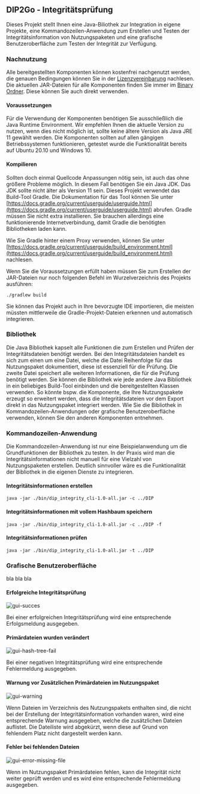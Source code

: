 ## DIP2Go - Integritätsprüfung

Dieses Projekt stellt Ihnen eine Java-Biliothek zur Integration in eigene Projekte, eine Kommandozeilen-Anwendung zum Erstellen und Testen der Integritätsinformation von Nutzungspaketen und eine grafische Benutzeroberfläche zum Testen der Integrität zur Verfügung.

### Nachnutzung

Alle bereitgestellten Komponenten können kostenfrei nachgenutzt werden, die genauen Bedingungen können Sie in der [Lizenzvereinbarung](./LICENSE) nachlesen. Die aktuellen JAR-Dateien für alle Komponenten finden Sie immer im [Binary Ordner](./bin). Diese können Sie auch direkt verwenden.

#### Voraussetzungen

Für die Verwendung der Komponenten benötigen Sie ausschließlich die Java Runtime Environment. Wir empfehlen Ihnen die aktuelle Version zu nutzen, wenn dies nicht möglich ist, sollte keine ältere Version als Java JRE 11 gewählt werden. Die Komponenten sollten auf allen gängigen Betriebssystemen funktionieren, getestet wurde die Funktionalität bereits auf Ubuntu 20.10 und Windows 10.

#### Kompilieren

Sollten doch einmal Quellcode Anpassungen nötig sein, ist auch das ohne größere Probleme möglich. In diesem Fall benötigen Sie ein Java JDK. Das JDK sollte nicht älter als Version 11 sein. Dieses Projekt verwendet das Build-Tool Gradle. Die Dokumentation für das Tool können Sie unter [https://docs.gradle.org/current/userguide/userguide.html](https://docs.gradle.org/current/userguide/userguide.html) abrufen. Gradle müssen Sie nicht extra installieren. Sie brauchen allerdings eine funktionierende Internetverbindung, damit Gradle die benötigten Bibliotheken laden kann.

 Wie Sie Gradle hinter einem Proxy verwenden, können Sie unter [https://docs.gradle.org/current/userguide/build_environment.html](https://docs.gradle.org/current/userguide/build_environment.html) nachlesen.

 Wenn Sie die Voraussetzungen erfüllt haben müssen Sie zum Erstellen der JAR-Dateien nur noch folgenden Befehl im Wurzelverzeichnis des Projekts ausführen:

 ```
./gradlew build
 ```

Sie können das Projekt auch in Ihre bevorzugte IDE importieren, die meisten müssten mittlerweile die Gradle-Projekt-Dateien erkennen und automatisch integrieren.

### Bibliothek

Die Java Bibliothek kapselt alle Funktionen die zum Erstellen und Prüfen der Integritätsdateien benötigt werden. Bei den Integritätsdateien handelt es sich zum einen um eine Datei, welche die Datei Reihenfolge für das Nutzungspaket dokumentiert, diese ist essenziell für die Prüfung. Die zweite Datei speichert alle weiteren Informationen, die für die Prüfung benötigt werden. Sie können die Bibliothek wie jede andere Java Bibliothek in ein beliebiges Build-Tool einbinden und die bereitgestellten Klassen verwenden. So könnte bspw. die Komponente, die Ihre Nutzungspakete erzeugt so erweitert werden, dass die Integritätsdateien vor dem Export direkt in das Nutzungspaket integriert werden. Wie Sie die Bibliothek in Kommandozeilen-Anwendungen oder grafische Benutzeroberfläche verwenden, können Sie den anderen Komponenten entnehmen.

### Kommandozeilen-Anwendung

Die Kommandozeilen-Anwendung ist nur eine Beispielanwendung um die Grundfunktionen der Bibliothek zu testen. In der Praxis wird man die Integritätsinformationen nicht manuell für eine Vielzahl von Nutzungspaketen erstellen. Deutlich sinnvoller wäre es die Funktionalität der Bibliothek in die eigenen Dienste zu integrieren.

#### Integritätsinformationen erstellen

```
java -jar ./bin/dip_integrity_cli-1.0-all.jar -c ../DIP
```

#### Integritätsinformationen mit vollem Hashbaum speichern

```
java -jar ./bin/dip_integrity_cli-1.0-all.jar -c ../DIP -f
```

#### Integritätsinformationen prüfen

```
java -jar ./bin/dip_integrity_cli-1.0-all.jar -t ../DIP 
```

### Grafische Benutzeroberfläche

bla bla bla

#### Erfolgreiche Integritätsprüfung

![gui-succes](doc/screenshot/gui_success.png "erfolgreichen Integritätsprüfung")

Bei einer erfolgreichen Integritätsprüfung wird eine entsprechende Erfolgsmeldung ausgegeben.

#### Primärdateien wurden verändert

![gui-hash-tree-fail](doc/screenshot/gui_hash_tree_fail.png "fehlgeschlagene Integritätsprüfung")

Bei einer negativen Integritätsprüfung wird eine entsprechende Fehlermeldung ausgegeben.

#### Warnung vor Zusätzlichen Primärdateien im Nutzungspaket

![gui-warning](doc/screenshot/gui_warning_additional_files.png "Warnung vor zusätzlichen Dateien")

Wenn Dateien im Verzeichnis des Nutzungspakets enthalten sind, die nicht bei der Erstellung der Integritätsinformation vorhanden waren, wird eine entsprechende Warnung ausgegeben, welche die zusätzlichen Dateien auflistet. Die Dateiliste wird abgekürzt, wenn diese auf Grund von fehlendem Platz nicht dargestellt werden kann.

#### Fehler bei fehlenden Dateien

![gui-error-missing-file](doc/screenshot/gui_missing_file.png "Fehler wegen fehlender Primärdatei")

Wenn im Nutzungspaket Primärdateien fehlen, kann die Integrität nicht weiter geprüft werden und es wird eine entsprechende Fehlermeldung ausgegeben.
